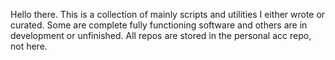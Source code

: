 Hello there. This is a collection of mainly scripts and utilities I either wrote or curated. Some are complete fully functioning software and others are in development or unfinished. All repos are stored in the personal acc repo, not here.
